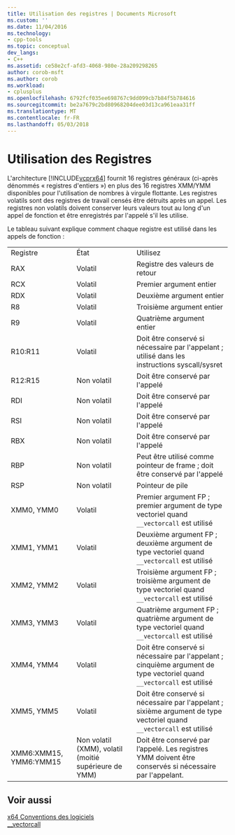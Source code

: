 ```yaml
---
title: Utilisation des registres | Documents Microsoft
ms.custom: ''
ms.date: 11/04/2016
ms.technology:
- cpp-tools
ms.topic: conceptual
dev_langs:
- C++
ms.assetid: ce58e2cf-afd3-4068-980e-28a209298265
author: corob-msft
ms.author: corob
ms.workload:
- cplusplus
ms.openlocfilehash: 6792fcf035ee698767c9dd099cb7b84f5b784616
ms.sourcegitcommit: be2a7679c2bd80968204dee03d13ca961eaa31ff
ms.translationtype: MT
ms.contentlocale: fr-FR
ms.lasthandoff: 05/03/2018
---
```

# <a name="register-usage"></a>Utilisation des Registres
L'architecture [!INCLUDE[vcprx64](../assembler/inline/includes/vcprx64_md.md)] fournit 16 registres généraux (ci-après dénommés « registres d'entiers ») en plus des 16 registres XMM/YMM disponibles pour l'utilisation de nombres à virgule flottante. Les registres volatils sont des registres de travail censés être détruits après un appel. Les registres non volatils doivent conserver leurs valeurs tout au long d'un appel de fonction et être enregistrés par l'appelé s'il les utilise.  
  
 Le tableau suivant explique comment chaque registre est utilisé dans les appels de fonction :  
  
||||  
|-|-|-|  
|Registre|État|Utilisez|  
|RAX|Volatil|Registre des valeurs de retour|  
|RCX|Volatil|Premier argument entier|  
|RDX|Volatil|Deuxième argument entier|  
|R8|Volatil|Troisième argument entier|  
|R9|Volatil|Quatrième argument entier|  
|R10:R11|Volatil|Doit être conservé si nécessaire par l'appelant ; utilisé dans les instructions syscall/sysret|  
|R12:R15|Non volatil|Doit être conservé par l'appelé|  
|RDI|Non volatil|Doit être conservé par l'appelé|  
|RSI|Non volatil|Doit être conservé par l'appelé|  
|RBX|Non volatil|Doit être conservé par l'appelé|  
|RBP|Non volatil|Peut être utilisé comme pointeur de frame ; doit être conservé par l'appelé|  
|RSP|Non volatil|Pointeur de pile|  
|XMM0, YMM0|Volatil|Premier argument FP ; premier argument de type vectoriel quand `__vectorcall` est utilisé|  
|XMM1, YMM1|Volatil|Deuxième argument FP ; deuxième argument de type vectoriel quand `__vectorcall` est utilisé|  
|XMM2, YMM2|Volatil|Troisième argument FP ; troisième argument de type vectoriel quand `__vectorcall` est utilisé|  
|XMM3, YMM3|Volatil|Quatrième argument FP ; quatrième argument de type vectoriel quand `__vectorcall` est utilisé|  
|XMM4, YMM4|Volatil|Doit être conservé si nécessaire par l'appelant ; cinquième argument de type vectoriel quand `__vectorcall` est utilisé|  
|XMM5, YMM5|Volatil|Doit être conservé si nécessaire par l'appelant ; sixième argument de type vectoriel quand `__vectorcall` est utilisé|  
|XMM6:XMM15, YMM6:YMM15|Non volatil (XMM), volatil (moitié supérieure de YMM)|Doit être conservé par l’appelé. Les registres YMM doivent être conservés si nécessaire par l'appelant.|  
  
## <a name="see-also"></a>Voir aussi  
 [x64 Conventions des logiciels](../build/x64-software-conventions.md)   
 [__vectorcall](../cpp/vectorcall.md)
